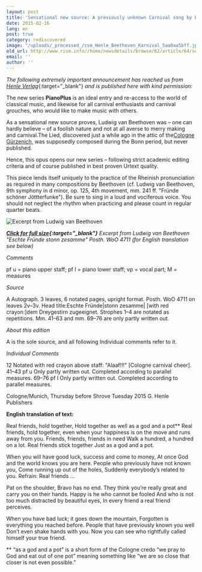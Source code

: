 ```yaml
---
layout: post
title: 'Sensational new source: A previously unknown Carnival song by Beethoven!'
date: 2015-02-16
lang: en
post: true
category: rediscovered
image: "/uploads/_processed_/csm_Henle_Beethoven_Karnival_5aa0aa5bff.jpg"
old_url: http://www.rism.info//home/newsdetails/browse/62/article/64/sensational-new-source-a-previously-unknown-carnival-song-by-beethoven.html
email: ''
author: ''
---
```



_The following extremely important announcement has reached us from_ [_Henle Verlag_](http://www.henle.de/blog/en/2015/02/12/2582/){:target="_blank"} _and is published here with kind permission:_



The new series **PianoPlus** is an ideal entry and re-access to the world of classical music, and likewise for all carnival enthusiasts and carnival grouches, who would like to make music with others.

As a sensational new source proves, Ludwig van Beethoven was – one can hardly believe – of a foolish nature and not at all averse to merry making and carnival.The Lied, discovered just a while ago in the attic of the[Cologne Gürzenich](http://www.koelnkongress.de/wEnglisch/locations/guerzenich/historie.php), was supposedly composed during the Bonn period, but never published.

Hence, this opus opens our new series – following strict academic editing criteria and of course published in best proven Urtext quality.

This piece lends itself uniquely to the practice of the Rheinish pronunciation as required in many compositions by Beethoven (cf. Ludwig van Beethoven, 9th symphony in d minor, op. 125, 4th movement, mm. 241 ff. "Fründe schöner Jöttterfunke"). Be sure to sing in a loud and vociferous voice. You should not neglect the rhythm when practicing and please count in regular quarter beats.

![Excerpt from Ludwig van Beethoven](http://www.henle.de/blog/en/files/2015/02/Posth.-WoO-4711.jpg)

_**[Click for full size](http://www.henle.de/blog/en/files/2015/02/Posth.-WoO-4711.jpg){:target="_blank"}**
Excerpt from Ludwig van Beethoven "Eschte Fründe stonn zesamme" Posth. WoO 4711 (for English translation see below)_



_Comments_

pf u = piano upper staff; pf l = piano lower staff; vp = vocal part; M = measures

_Source_

A Autograph. 3 leaves, 6 notated pages, upright format. Posth. WoO 4711 on leaves 2v–3v. Head title:Eschte Fründe|stonn zesamme| [with red crayon:]dem Dreygestirn zugeeignet. Strophes 1–4 are notated as repetitions. Mm. 41–63 and mm. 69–76 are only partly written out.

_About this edition_

A is the sole source, and all following Individual comments refer to it.

_Individual Comments_

12  Notated with red crayon above staff: "Alaaf!!!" [Cologne carnival cheer].
41–43 pf u Only partly written out. Completed according to parallel measures.
69–76 pf l Only partly written out. Completed according to parallel measures.

Cologne/Munich, Thursday before Shrove Tuesday 2015
G. Henle Publishers


**English translation of text:**

Real friends, hold together,
Hold together as well as a god and a pot\*\*
Real friends, hold together, even when your happiness is on the move and runs away from you.
Friends, friends, friends in need
Walk a hundred, a hundred on a lot.
Real friends stick together
Just as a god and a pot.

When you will have good luck, success and come to money,
At once God and the world knows you are here.
People who previously have not known you,
Come running up out of the holes,
Suddenly everybody’s related to you.
Refrain:
Real friends …

Pat on the shoulder, Bravo has no end.
They think you’re really great and carry you on their hands.
Happy is he who cannot be fooled
And who is not too much distracted by beautiful eyes,
In every friend a real friend perceives.

When you have bad luck; it goes down the mountain,
Forgotten is everything you reached before.
People that have previously known you well
Don’t even shake hands with you.
Now you can see who rightfully called himself your true friend.

\*\* “as a god and a pot” is a short form of the Cologne credo “we pray to God and eat out of one pot” meaning something like “we are so close that closer is not even possible.”

<script type="text/javascript">var switchTo5x=true;</script><script type="text/javascript" src="http://w.sharethis.com/button/buttons.js"></script><script type="text/javascript">stLight.options({publisher: "9b601438-1ce1-49d8-bfd7-9cff5df54c17", doNotHash: false, doNotCopy: false, hashAddressBar: false});</script>